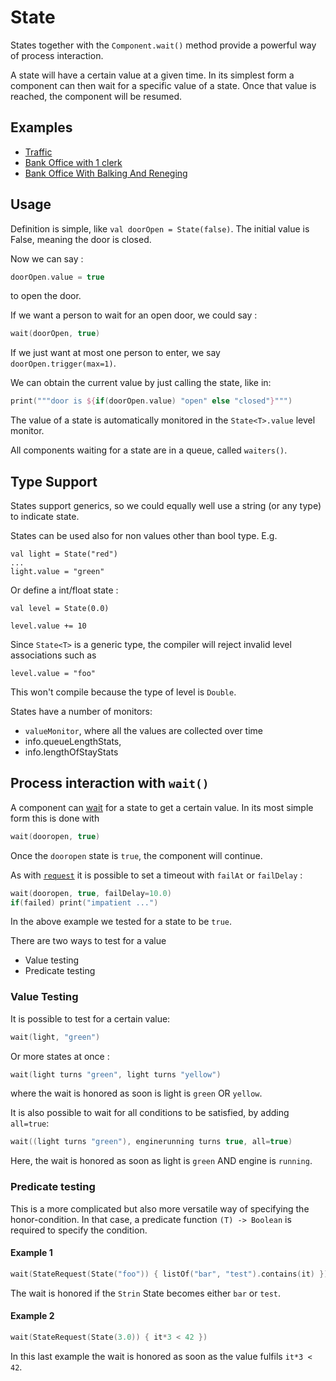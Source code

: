 # State

States together with the `Component.wait()` method provide a powerful way of process interaction.

A state will have a certain value at a given time. In its simplest form a component can then wait for
a specific value of a state. Once that value is reached, the component will be resumed.

## Examples

* [Traffic](examples/traffic.md)
* [Bank Office with 1 clerk](examples/bank_office.md#bank-office-with-states)
* [Bank Office With Balking And Reneging](examples/bank_office.md#bank-office-with-balking-and-reneging)

## Usage

Definition is simple, like `val doorOpen = State(false)`. The initial value is False, meaning
the door is closed.


Now we can say :

```kotlin
doorOpen.value = true
```

to open the door.

If we want a person to wait for an open door, we could say :

```kotlin
wait(doorOpen, true)
```

If we just want at most one person to enter, we say `doorOpen.trigger(max=1)`.

We can obtain the current value by just calling the state, like in:

```kotlin
print("""door is ${if(doorOpen.value) "open" else "closed"}""")
```

The value of a state is automatically monitored in the `State<T>.value` level monitor.

All components waiting for a state are in a queue, called `waiters()`.

## Type Support

States support generics, so we could equally well use a string (or any type) to indicate state.

States can be used also for non values other than bool type. E.g.

```
val light = State("red")
...
light.value = "green"
```

Or define a int/float state :

```
val level = State(0.0)
        
level.value += 10
```

Since `State<T>` is a generic type, the compiler will reject invalid level associations such as
```
level.value = "foo"
```
This won't compile because the type of level is `Double`.


States have a number of monitors:

* `valueMonitor`, where all the values are collected over time
* info.queueLengthStats,
* info.lengthOfStayStats

## Process interaction with `wait()`

A component can [wait](component.md#wait) for a state to get a certain value. In its most simple form this is done with

```kotlin
wait(dooropen, true)
```

Once the `dooropen` state is `true`, the component will continue.

As with [`request`](component.md#request) it is possible to set a timeout with `failAt` or `failDelay` :

```kotlin
wait(dooropen, true, failDelay=10.0)
if(failed) print("impatient ...")
```

In the above example we tested for a state to be `true`.

There are two ways to test for a value

* Value testing
* Predicate testing

### Value Testing

It is possible to test for a certain value:

```kotlin
wait(light, "green")
```
    
Or more states at once :
    
```kotlin
wait(light turns "green", light turns "yellow")  
```
where the wait is honored as soon is light is `green` OR `yellow`.
    
It is also possible to wait for all conditions to be satisfied, by adding `all=true`:

```kotlin
wait((light turns "green"), enginerunning turns true, all=true) 
```
Here, the wait is honored as soon as light is `green` AND engine is `running`.


### Predicate testing

This is a more complicated but also more versatile way of specifying the honor-condition. In that case, a predicate function `(T) -> Boolean` is required to specify the condition.

#### Example 1

```kotlin
wait(StateRequest(State("foo")) { listOf("bar", "test").contains(it) })
```
The wait is honored if the `Strin` State becomes either `bar` or `test`.

#### Example 2

```kotlin
wait(StateRequest(State(3.0)) { it*3 < 42 })
```

In this last example the wait is honored as soon as the value fulfils `it*3 < 42`.

